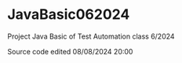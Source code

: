 # JavaBasic062024
Project Java Basic of Test Automation class 6/2024

Source code edited 08/08/2024 20:00
